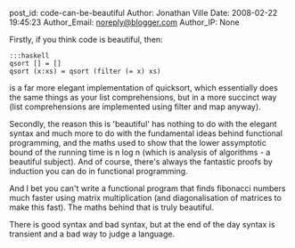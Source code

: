 post_id: code-can-be-beautiful
Author: Jonathan Ville
Date: 2008-02-22 19:45:23
Author_Email: noreply@blogger.com
Author_IP: None

Firstly, if you think code is beautiful, then:

	:::haskell
	qsort [] = []
	qsort (x:xs) = qsort (filter (= x) xs)

is a far more elegant implementation of quicksort, which essentially does the same things as your list comprehensions, but in a more succinct way (list comprehensions are implemented using filter and map anyway).

Secondly, the reason this is &#39;beautiful&#39; has nothing to do with the elegant syntax and much more to do with the fundamental ideas behind functional programming, and the maths used to show that the lower assymptotic bound of the running time is n log n (which is analysis of algorithms - a beautiful subject). And of course, there&#39;s always the fantastic proofs by induction you can do in functional programming.

And I bet you can&#39;t write a functional program that finds fibonacci numbers much faster using matrix multiplication (and diagonalisation of matrices to make this fast). The maths behind that is truly beautiful.

There is good syntax and bad syntax, but at the end of the day syntax is transient and a bad way to judge a language.